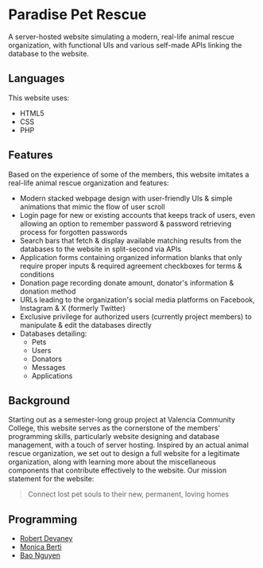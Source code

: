 # **Paradise Pet Rescue**
A server-hosted website simulating a modern, real-life animal rescue organization, with functional UIs and various self-made APIs linking the database to the website.


## Languages
This website uses:
* HTML5
* CSS
* PHP


## Features
Based on the experience of some of the members, this website imitates a real-life animal rescue organization and features:
* Modern stacked webpage design with user-friendly UIs & simple animations that mimic the flow of user scroll
* Login page for new or existing accounts that keeps track of users, even allowing an option to remember password & password retrieving process for forgotten passwords
* Search bars that fetch & display available matching results from the databases to the website in split-second via APIs
* Application forms containing organized information blanks that only require proper inputs & required agreement checkboxes for terms & conditions
* Donation page recording donate amount, donator's information & donation method
* URLs leading to the organization's social media platforms on Facebook, Instagram & X (formerly Twitter)
* Exclusive privilege for authorized users (currently project members) to manipulate & edit the databases directly 
* Databases detailing:
  - Pets
  - Users
  - Donators
  - Messages
  - Applications
  
## Background
Starting out as a semester-long group project at Valencia Community College, this website serves as the cornerstone of the members' programming skills, particularly website designing and database management, with a touch of server hosting. Inspired by an actual animal rescue organization, we set out to design a full website for a legitimate organization, along with learning more about the miscellaneous components that contribute effectively to the website. Our mission statement for the website:
> Connect lost pet souls to their new, permanent, loving homes


## Programming
* [Robert Devaney](https://github.com/RobertDevaney)
* [Monica Berti](https://github.com/mberti4110)
* [Bao Nguyen](https://github.com/baonguyen-17)




